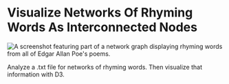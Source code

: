 # Visualize Networks Of Rhyming Words As Interconnected Nodes

![A screenshot featuring part of a network graph displaying rhyming words from all of Edgar Allan Poe's poems.](https://hosting.photobucket.com/images/i/bernhoftbret/networks-of-rhyming-words.png)

Analyze a .txt file for networks of rhyming words. Then visualize that information with D3.
